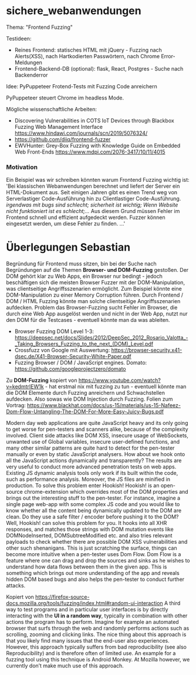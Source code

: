 # sichere_webanwendungen

Thema: "Frontend Fuzzing"

Testideen: 
- Reines Frontend: statisches HTML mit jQuery - Fuzzing nach Alerts(XSS), nach Hartkodierten Passwörtern, nach Chrome Error-Meldungen
- Frontend-Backend-DB (optional): flask, React, Postgres - Suche nach Backenderror

Idee: PyPuppeteer Frotend-Tests mit Fuzzing Code anreichern

PyPuppeteer steuert Chrome im headless Mode.

Mögliche wissenschaftliche Arbeiten:
- Discovering Vulnerabilities in COTS IoT Devices through Blackbox Fuzzing Web Management Interface https://www.hindawi.com/journals/scn/2019/5076324/
- https://github.com/diiq/frontend-fuzzer
- EWVHunter: Grey-Box Fuzzing with Knowledge Guide on Embedded Web Front-Ends https://www.mdpi.com/2076-3417/10/11/4015

### Motivation

Ein Beispiel was wir schreiben könnten warum Frontend Fuzzing wichtig ist: 'Bei klassischen Webanwendungen berechnet und liefert der Server ein HTML-Dokument aus. Seit einigen Jahren gibt es einen Trend weg von Serverlastiger Code-Ausführung hin zu Clientlastiger Code-Ausführung. *irgendwas mit bugs sind schlecht; sicherheit ist wichtig; Wenn Website nicht funktioniert ist es schlecht;...* Aus diesem Grund müssen Fehler im Frontend schnell und effizient aufgedeckt werden. Fuzzer können eingesetzt werden, um diese Fehler zu finden. ...'

# Überlegungen Sebastian

Begründung für Frontend muss sitzen, bin bei der Suche nach Begründungen auf die Themen <b>Browser- und DOM-Fuzzing</b> gestoßen. Der DOM gehört klar zu Web Apps, ein Browser nur bedingt - jedoch beschäftigen sich die meisten Browser Fuzzer mit der DOM-Manipulation, was clientseitige Angriffsszenarien ermöglicht. Zum Beispiel könnte eine DOM-Manipulation zu einer Memory Corruption führen. Durch Frontend / DOM / HTML Fuzzing könnte man solche clientseitige Angriffsszenarien aufdecken. Problem das Browser-Fuzzing sucht Fehler im Browser, die durch eine Web App ausgelöst werden und nicht in der Web App, nutzt nur den DOM für die Testcases - eventuell könnte man da was ableiten. 

- Browser Fuzzing DOM Level 1-3: https://deepsec.net/docs/Slides/2012/DeepSec_2012_Rosario_Valotta_-_Taking_Browsers_Fuzzing_to_the_next_(DOM)_Level.pdf
- Crossfuzz von Google mit Auswertung: https://browser-security.x41-dsec.de/X41-Browser-Security-White-Paper.pdf
- Fuzzing Browser / DOM / JavaScript engines. Domato: https://github.com/googleprojectzero/domato

Zu <b>DOM-Fuzzing</b> kopiert von https://www.youtube.com/watch?v=kedmtrIEW1k - hat erstmal nix mit fuzzing zu tun - eventuell könnte man die DOM Elemente durch Fuzzing anreichern und Schwachstellen aufdecken. Also sowas wie DOM Injection durch Fuzzing.
Folien zum Vortrag: https://www.blackhat.com/docs/us-15/materials/us-15-Nafeez-Dom-Flow-Untangling-The-DOM-For-More-Easy-Juicy-Bugs.pdf

Modern day web applications are quite JavaScript heavy and its only going to get worse for pen-testers and scanners alike, because of the complexity involved. Client side attacks like DOM XSS, insecure usage of WebSockets, unwanted use of Global variables, insecure user-defined functions, and many other similar patterns are quite hard to detect for the pen-tester manually or even by static JavaScript analysers.
How about we hook onto all the JavaScript actions dynamically and transparently? The results are very useful to conduct more advanced penetration tests on web apps. Existing JS dynamic analysis tools only work if its built within the code, such as performance analysis. Moreover, the JS files are minified in production. To solve this problem enter Hookish!
Hookish! is an open-source chrome-extension which overrides most of the DOM properties and brings out the interesting stuff to the pen-tester. For instance, imagine a single page web-app with some complex JS code and you would like to know whether all the content being dynamically updated to the DOM are clean. Do they use a safe filter / encoder before pushing it to the DOM? Well, Hookish! can solve this problem for you. It hooks into all XHR responses, and matches those strings with DOM mutation events like DOMNodeInserted, DOMSubtreeModified etc. and also tries relevant payloads to check whether there are possible DOM XSS vulnerabilities and other such shenanigans. This is just scratching the surface, things can become more intuitive when a pen-tester uses Dom Flow.
Dom Flow is a feature where one can drag and drop the sources and sinks as he wishes to understand how data flows between them in the given app. This is something which brings out more understanding of the app and reveals hidden DOM based bugs and also helps the pen-tester to conduct further attacks.


Kopiert von https://firefox-source-docs.mozilla.org/tools/fuzzing/index.html#random-ui-interaction
A third way to test programs and in particular user interfaces is by directly interacting with the <b>UI in a random way</b>, typically in combination with other actions the program has to perform. Imagine for example an automated browser that surfs through the web and randomly performs actions such as scrolling, zooming and clicking links. The nice thing about this approach is that you likely find many issues that the end-user also experiences. However, this approach typically suffers from bad reproducibility (see also Reproducibility) and is therefore often of limited use. An example for a fuzzing tool using this technique is Android Monkey. At Mozilla however, we currently don’t make much use of this approach.



